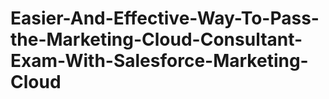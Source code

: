 # Easier-And-Effective-Way-To-Pass-the-Marketing-Cloud-Consultant-Exam-With-Salesforce-Marketing-Cloud
